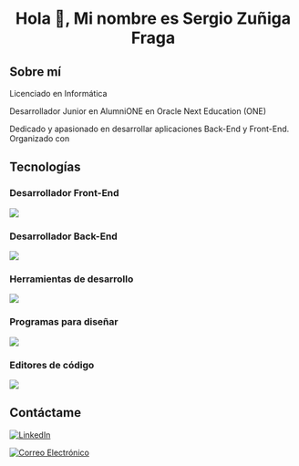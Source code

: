 <h1 align="center">Hola 👋, Mi nombre es Sergio Zuñiga Fraga</h1>

<h2>Sobre mí</h2>

Licenciado en Informática

Desarrollador Junior en AlumniONE en Oracle Next Education (ONE)

Dedicado y apasionado en desarrollar aplicaciones Back-End y Front-End. Organizado con

<h2>Tecnologías </h2>

<h3>Desarrollador Front-End</h3>
<p align="left">
  <a href="https://skillicons.dev">
    <img src="https://skillicons.dev/icons?i=html,css,javascript,bootstrap,jquery" />
  </a>
</p>

<h3>Desarrollador Back-End</h3>
<p align="left">
  <a href="https://skillicons.dev">
    <img src="https://skillicons.dev/icons?i=java,spring,maven,hibernate,python,django,php,mysql,postgres" />
  </a>
</p>

<h3>Herramientas de desarrollo</h3>
<p align="left">
  <a href="https://skillicons.dev">
    <img src="https://skillicons.dev/icons?i=git,gitlab,github,postman,regex" />
  </a>
</p>

<h3>Programas para diseñar</h3>
<p align="left">
  <a href="https://skillicons.dev">
    <img src="https://skillicons.dev/icons?i=figma" />
  </a>
</p>

<h3>Editores de código</h3>
<p align="left">
  <a href="https://skillicons.dev">
    <img src="https://skillicons.dev/icons?i=idea,vscode" />
  </a>
</p>

<h2>Contáctame</h2>
<p>
  <a href="https://www.linkedin.com/in/sergio-zuniga-fraga/" target="blank"><img src="https://img.shields.io/badge/LinkedIn-blue?style=for-the-badge&logo=linkedin" alt="LinkedIn"/></a>
  
  <a href="mailto:sergiozfraga@gmail.com" target="blank"><img src="https://img.shields.io/badge/Gmail-red?style=for-the-badge&logo=gmail&logoColor=white" alt="Correo Electrónico"/></a>
</p>
